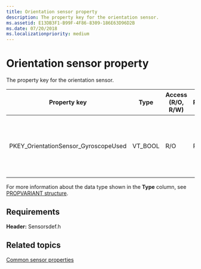 ```yaml
---
title: Orientation sensor property
description: The property key for the orientation sensor.
ms.assetid: E13DB3F1-B99F-4F86-8309-186E63D96D2B
ms.date: 07/20/2018
ms.localizationpriority: medium
---
```


# Orientation sensor property

The property key for the orientation sensor.

|Property key|Type|Access (R/O, R/W)|Required/Optional|Description|
|--|--|--|--|--|
|PKEY_OrientationSensor_GyroscopeUsed|VT_BOOL|R/O|Required|Indicates whether or not a gyroscope is used in this orientation sensor.|

For more information about the data type shown in the **Type** column, see [PROPVARIANT structure](https://go.microsoft.com/fwlink/p/?linkid=313395).

## Requirements

**Header:** Sensorsdef.h

## Related topics

[Common sensor properties](common-sensor-properties.md)
